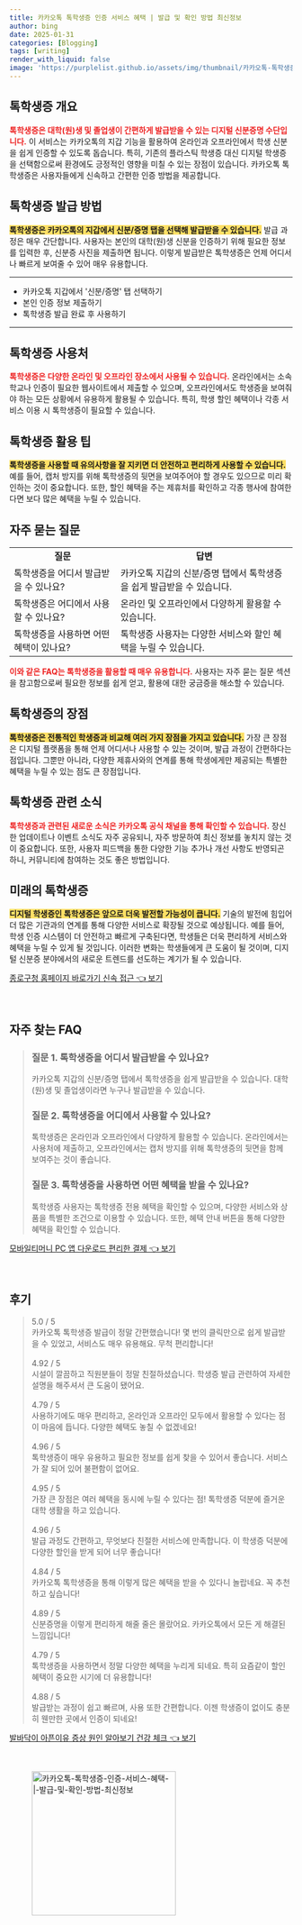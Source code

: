 ```yaml
---
title: 카카오톡 톡학생증 인증 서비스 혜택 | 발급 및 확인 방법 최신정보
author: bing
date: 2025-01-31
categories: [Blogging]
tags: [writing]
render_with_liquid: false
image: 'https://purplelist.github.io/assets/img/thumbnail/카카오톡-톡학생증-인증-서비스-혜택-|-발급-및-확인-방법-최신정보.webp'
---
```



<h2 id='톡학생증 개요'>톡학생증 개요</h2>

<p><b><span style="color: #ee2323;">톡학생증은 대학(원)생 및 졸업생이 간편하게 발급받을 수 있는 디지털 신분증명 수단입니다.</span></b> 이 서비스는 카카오톡의 지갑 기능을 활용하여 온라인과 오프라인에서 학생 신분을 쉽게 인증할 수 있도록 돕습니다. 특히, 기존의 플라스틱 학생증 대신 디지털 학생증을 선택함으로써 환경에도 긍정적인 영향을 미칠 수 있는 장점이 있습니다. 카카오톡 톡학생증은 사용자들에게 신속하고 간편한 인증 방법을 제공합니다.</p>

<h2 id='톡학생증 발급 방법'>톡학생증 발급 방법</h2>

<p><b><span style="background-color: #ffe066;">톡학생증은 카카오톡의 지갑에서 신분/증명 탭을 선택해 발급받을 수 있습니다.</span></b> 발급 과정은 매우 간단합니다. 사용자는 본인의 대학(원)생 신분을 인증하기 위해 필요한 정보를 입력한 후, 신분증 사진을 제출하면 됩니다. 이렇게 발급받은 톡학생증은 언제 어디서나 빠르게 보여줄 수 있어 매우 유용합니다.</p>

<hr />

<ul>
    <li>카카오톡 지갑에서 '신분/증명' 탭 선택하기</li>
    <li>본인 인증 정보 제출하기</li>
    <li>톡학생증 발급 완료 후 사용하기</li>
</ul>

<hr />

<h2 id='톡학생증 사용처'>톡학생증 사용처</h2>

<p><b><span style="color: #ee2323;">톡학생증은 다양한 온라인 및 오프라인 장소에서 사용될 수 있습니다.</span></b> 온라인에서는 소속 학교나 인증이 필요한 웹사이트에서 제출할 수 있으며, 오프라인에서도 학생증을 보여줘야 하는 모든 상황에서 유용하게 활용될 수 있습니다. 특히, 학생 할인 혜택이나 각종 서비스 이용 시 톡학생증이 필요할 수 있습니다.</p>

<h2 id='톡학생증 활용 팁'>톡학생증 활용 팁</h2>

<p><b><span style="background-color: #ffe066;">톡학생증을 사용할 때 유의사항을 잘 지키면 더 안전하고 편리하게 사용할 수 있습니다.</span></b> 예를 들어, 캡처 방지를 위해 톡학생증의 뒷면을 보여주어야 할 경우도 있으므로 미리 확인하는 것이 중요합니다. 또한, 할인 혜택을 주는 제휴처를 확인하고 각종 행사에 참여한다면 보다 많은 혜택을 누릴 수 있습니다.</p>

<h2 id='자주 묻는 질문'>자주 묻는 질문</h2>

<table>
    <tr>
        <td style="text-align: center; height: 17px;"><b>질문</b></td>
        <td style="text-align: center; height: 17px;"><b>답변</b></td>
    </tr>
    <tr>
        <td>톡학생증을 어디서 발급받을 수 있나요?</td>
        <td>카카오톡 지갑의 신분/증명 탭에서 톡학생증을 쉽게 발급받을 수 있습니다.</td>
    </tr>
    <tr>
        <td>톡학생증은 어디에서 사용할 수 있나요?</td>
        <td>온라인 및 오프라인에서 다양하게 활용할 수 있습니다.</td>
    </tr>
    <tr>
        <td>톡학생증을 사용하면 어떤 혜택이 있나요?</td>
        <td>톡학생증 사용자는 다양한 서비스와 할인 혜택을 누릴 수 있습니다.</td>
    </tr>
</table>

<p><b><span style="color: #ee2323;">이와 같은 FAQ는 톡학생증을 활용할 때 매우 유용합니다.</span></b> 사용자는 자주 묻는 질문 섹션을 참고함으로써 필요한 정보를 쉽게 얻고, 활용에 대한 궁금증을 해소할 수 있습니다.</p>

<h2 id='톡학생증의 장점'>톡학생증의 장점</h2>

<p><b><span style="background-color: #ffe066;">톡학생증은 전통적인 학생증과 비교해 여러 가지 장점을 가지고 있습니다.</span></b> 가장 큰 장점은 디지털 플랫폼을 통해 언제 어디서나 사용할 수 있는 것이며, 발급 과정이 간편하다는 점입니다. 그뿐만 아니라, 다양한 제휴사와의 연계를 통해 학생에게만 제공되는 특별한 혜택을 누릴 수 있는 점도 큰 장점입니다.</p>

<h2 id='톡학생증 관련 소식'>톡학생증 관련 소식</h2>

<p><b><span style="color: #ee2323;">톡학생증과 관련된 새로운 소식은 카카오톡 공식 채널을 통해 확인할 수 있습니다.</span></b> 장신한 업데이트나 이벤트 소식도 자주 공유되니, 자주 방문하여 최신 정보를 놓치지 않는 것이 중요합니다. 또한, 사용자 피드백을 통한 다양한 기능 추가나 개선 사항도 반영되곤 하니, 커뮤니티에 참여하는 것도 좋은 방법입니다.</p>

<h2 id='미래의 톡학생증'>미래의 톡학생증</h2>

<p><b><span style="background-color: #ffe066;">디지털 학생증인 톡학생증은 앞으로 더욱 발전할 가능성이 큽니다.</span></b> 기술의 발전에 힘입어 더 많은 기관과의 연계를 통해 다양한 서비스로 확장될 것으로 예상됩니다. 예를 들어, 학생 인증 시스템이 더 안전하고 빠르게 구축된다면, 학생들은 더욱 편리하게 서비스와 혜택을 누릴 수 있게 될 것입니다. 이러한 변화는 학생들에게 큰 도움이 될 것이며, 디지털 신분증 분야에서의 새로운 트렌드를 선도하는 계기가 될 수 있습니다.</p>


<p><a class="click-button" title="종로구청 홈페이지 바로가기 신속 접근" href="https://purplelist.github.io/posts/%EC%A2%85%EB%A1%9C%EA%B5%AC%EC%B2%AD-%ED%99%88%ED%8E%98%EC%9D%B4%EC%A7%80-%EB%B0%94%EB%A1%9C%EA%B0%80%EA%B8%B0-%EC%8B%A0%EC%86%8D-%EC%A0%91%EA%B7%BC/" rel="dofollow">종로구청 홈페이지 바로가기 신속 접근 👈 보기</a></p><br>
<h2 id='자주_찾는_FAQ'>자주 찾는 FAQ</h2>
<div itemscope="" itemtype="https://schema.org/FAQPage"> 
<blockquote> 
<div itemscope="" itemprop="mainEntity" itemtype="https://schema.org/Question"> 
<h3 itemprop="name">질문 1. 톡학생증을 어디서 발급받을 수 있나요?</h3> 
<div itemscope="" itemprop="acceptedAnswer" itemtype="https://schema.org/Answer"> 
<span itemprop="text"> 
<p>카카오톡 지갑의 신분/증명 탭에서 톡학생증을 쉽게 발급받을 수 있습니다. 대학(원)생 및 졸업생이라면 누구나 발급받을 수 있습니다.</p> 
</span> 
</div> 
</div> 

<div itemscope="" itemprop="mainEntity" itemtype="https://schema.org/Question"> 
<h3 itemprop="name">질문 2. 톡학생증을 어디에서 사용할 수 있나요?</h3> 
<div itemscope="" itemprop="acceptedAnswer" itemtype="https://schema.org/Answer"> 
<span itemprop="text"> 
<p>톡학생증은 온라인과 오프라인에서 다양하게 활용할 수 있습니다. 온라인에서는 사용처에 제출하고, 오프라인에서는 캡처 방지를 위해 톡학생증의 뒷면을 함께 보여주는 것이 좋습니다.</p> 
</span> 
</div> 
</div> 

<div itemscope="" itemprop="mainEntity" itemtype="https://schema.org/Question"> 
<h3 itemprop="name">질문 3. 톡학생증을 사용하면 어떤 혜택을 받을 수 있나요?</h3> 
<div itemscope="" itemprop="acceptedAnswer" itemtype="https://schema.org/Answer"> 
<span itemprop="text"> 
<p>톡학생증 사용자는 톡학생증 전용 혜택을 확인할 수 있으며, 다양한 서비스와 상품을 특별한 조건으로 이용할 수 있습니다. 또한, 혜택 안내 버튼을 통해 다양한 혜택을 확인할 수 있습니다.</p> 
</span> 
</div> 
</div> 

</blockquote> 
</div>
<p><a class="click-button" title="모바일티머니 PC 앱 다운로드 편리한 결제" href="https://purplelist.github.io/posts/%EB%AA%A8%EB%B0%94%EC%9D%BC%ED%8B%B0%EB%A8%B8%EB%8B%88-PC-%EC%95%B1-%EB%8B%A4%EC%9A%B4%EB%A1%9C%EB%93%9C-%ED%8E%B8%EB%A6%AC%ED%95%9C-%EA%B2%B0%EC%A0%9C/" rel="dofollow">모바일티머니 PC 앱 다운로드 편리한 결제 👈 보기</a></p><br>
<h2 id='후기'>후기</h2>
<div itemscope itemtype="https://schema.org/Product">
  <blockquote>
  <div itemprop="review" itemscope itemtype="https://schema.org/Review">
      <div itemprop="reviewRating" itemscope itemtype="https://schema.org/Rating"> <span itemprop="ratingValue">5.0</span> / <span itemprop="bestRating">5</span> </div>
      <span itemprop="reviewBody">카카오톡 톡학생증 발급이 정말 간편했습니다! 몇 번의 클릭만으로 쉽게 발급받을 수 있었고, 서비스도 매우 유용해요. 무척 편리합니다!</span>
  </div>
  <br>
  <div itemprop="review" itemscope itemtype="https://schema.org/Review">
      <div itemprop="reviewRating" itemscope itemtype="https://schema.org/Rating"> <span itemprop="ratingValue">4.92</span> / <span itemprop="bestRating">5</span> </div>
      <span itemprop="reviewBody">시설이 깔끔하고 직원분들이 정말 친절하셨습니다. 학생증 발급 관련하여 자세한 설명을 해주셔서 큰 도움이 됐어요.</span>
  </div>
  <br>
  <div itemprop="review" itemscope itemtype="https://schema.org/Review">
      <div itemprop="reviewRating" itemscope itemtype="https://schema.org/Rating"> <span itemprop="ratingValue">4.79</span> / <span itemprop="bestRating">5</span> </div>
      <span itemprop="reviewBody">사용하기에도 매우 편리하고, 온라인과 오프라인 모두에서 활용할 수 있다는 점이 마음에 듭니다. 다양한 혜택도 놓칠 수 없겠네요!</span>
  </div>
  <br>
  <div itemprop="review" itemscope itemtype="https://schema.org/Review">
      <div itemprop="reviewRating" itemscope itemtype="https://schema.org/Rating"> <span itemprop="ratingValue">4.96</span> / <span itemprop="bestRating">5</span> </div>
      <span itemprop="reviewBody">톡학생증이 매우 유용하고 필요한 정보를 쉽게 찾을 수 있어서 좋습니다. 서비스가 잘 되어 있어 불편함이 없어요.</span>
  </div>
  <br>
  <div itemprop="review" itemscope itemtype="https://schema.org/Review">
      <div itemprop="reviewRating" itemscope itemtype="https://schema.org/Rating"> <span itemprop="ratingValue">4.95</span> / <span itemprop="bestRating">5</span> </div>
      <span itemprop="reviewBody">가장 큰 장점은 여러 혜택을 동시에 누릴 수 있다는 점! 톡학생증 덕분에 즐거운 대학 생활을 하고 있습니다.</span>
  </div>
  <br>
  <div itemprop="review" itemscope itemtype="https://schema.org/Review">
      <div itemprop="reviewRating" itemscope itemtype="https://schema.org/Rating"> <span itemprop="ratingValue">4.96</span> / <span itemprop="bestRating">5</span> </div>
      <span itemprop="reviewBody">발급 과정도 간편하고, 무엇보다 친절한 서비스에 만족합니다. 이 학생증 덕분에 다양한 할인을 받게 되어 너무 좋습니다!</span>
  </div>
  <br>
  <div itemprop="review" itemscope itemtype="https://schema.org/Review">
      <div itemprop="reviewRating" itemscope itemtype="https://schema.org/Rating"> <span itemprop="ratingValue">4.84</span> / <span itemprop="bestRating">5</span> </div>
      <span itemprop="reviewBody">카카오톡 톡학생증을 통해 이렇게 많은 혜택을 받을 수 있다니 놀랍네요. 꼭 추천하고 싶습니다!</span>
  </div>
  <br>
  <div itemprop="review" itemscope itemtype="https://schema.org/Review">
      <div itemprop="reviewRating" itemscope itemtype="https://schema.org/Rating"> <span itemprop="ratingValue">4.89</span> / <span itemprop="bestRating">5</span> </div>
      <span itemprop="reviewBody">신분증명을 이렇게 편리하게 해줄 줄은 몰랐어요. 카카오톡에서 모든 게 해결된 느낌입니다!</span>
  </div>
  <br>
  <div itemprop="review" itemscope itemtype="https://schema.org/Review">
      <div itemprop="reviewRating" itemscope itemtype="https://schema.org/Rating"> <span itemprop="ratingValue">4.79</span> / <span itemprop="bestRating">5</span> </div>
      <span itemprop="reviewBody">톡학생증을 사용하면서 정말 다양한 혜택을 누리게 되네요. 특히 요즘같이 할인 혜택이 중요한 시기에 더 유용합니다!</span>
  </div>
  <br>
  <div itemprop="review" itemscope itemtype="https://schema.org/Review">
      <div itemprop="reviewRating" itemscope itemtype="https://schema.org/Rating"> <span itemprop="ratingValue">4.88</span> / <span itemprop="bestRating">5</span> </div>
      <span itemprop="reviewBody">발급받는 과정이 쉽고 빠르며, 사용 또한 간편합니다. 이젠 학생증이 없이도 충분히 웬만한 곳에서 인증이 되네요!</span>
  </div>
  </blockquote>
</div>
<p><a class="click-button" title="발바닥이 아픈이유 증상 원인 알아보기 건강 체크" href="https://purplelist.github.io/posts/%EB%B0%9C%EB%B0%94%EB%8B%A5%EC%9D%B4-%EC%95%84%ED%94%88%EC%9D%B4%EC%9C%A0-%EC%A6%9D%EC%83%81-%EC%9B%90%EC%9D%B8-%EC%95%8C%EC%95%84%EB%B3%B4%EA%B8%B0-%EA%B1%B4%EA%B0%95-%EC%B2%B4%ED%81%AC/" rel="dofollow">발바닥이 아픈이유 증상 원인 알아보기 건강 체크 👈 보기</a></p><br>
<figure class="image"><img src="https://purplelist.github.io/assets/img/thumbnail/카카오톡-톡학생증-인증-서비스-혜택-|-발급-및-확인-방법-최신정보.webp" alt="카카오톡-톡학생증-인증-서비스-혜택-|-발급-및-확인-방법-최신정보" width="256" height="256"></figure>